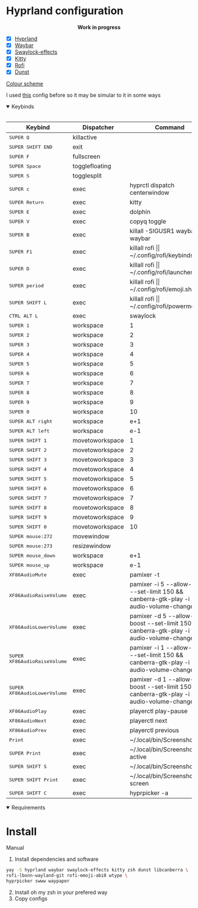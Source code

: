 # Hyprland configuration
<center><b>Work in progress</b></center>

- [x] [Hyprland](https://github.com/hyprwm/Hyprland)
- [x] [Waybar](https://github.com/Alexays/Waybar)
- [x] [Swaylock-effects](https://github.com/mortie/swaylock-effects)
- [x] [Kitty](https://sw.kovidgoyal.net/kitty/)
- [x] [Rofi](https://github.com/lbonn/rofi)
- [x] [Dunst](https://github.com/dunst-project/dunst)

[Colour scheme](https://github.com/morhetz/gruvbox)

I used [this](https://github.com/linuxmobile/hyprland-dots) config before so it may be simular to it in some ways

<details open>
<summary>Keybinds</summary>
<br/>


| Keybind | Dispatcher | Command |
|---------|------------|---------|
| <kbd>SUPER Q</kbd> | killactive  |  |
| <kbd>SUPER SHIFT END</kbd> | exit  |  |
| <kbd>SUPER F</kbd> | fullscreen  |  |
| <kbd>SUPER Space</kbd> | togglefloating  |  |
| <kbd>SUPER S</kbd> | togglesplit  |  |
| <kbd>SUPER c</kbd> | exec | hyprctl dispatch centerwindow  |
| <kbd>SUPER Return</kbd> | exec | kitty  |
| <kbd>SUPER E</kbd> | exec | dolphin  |
| <kbd>SUPER V</kbd> | exec | copyq toggle  |
| <kbd>SUPER B</kbd> | exec | killall -SIGUSR1 waybar \|\| waybar  |
| <kbd>SUPER F1</kbd> | exec | killall rofi \|\| ~/.config/rofi/keybinds.sh  |
| <kbd>SUPER D</kbd> | exec | killall rofi \|\| ~/.config/rofi/launcher.sh  |
| <kbd>SUPER period</kbd> | exec | killall rofi \|\| ~/.config/rofi/emoji.sh  |
| <kbd>SUPER SHIFT L</kbd> | exec | killall rofi \|\| ~/.config/rofi/powermenu.sh  |
| <kbd>CTRL ALT L</kbd> | exec | swaylock  |
| <kbd>SUPER 1</kbd> | workspace | 1  |
| <kbd>SUPER 2</kbd> | workspace | 2  |
| <kbd>SUPER 3</kbd> | workspace | 3  |
| <kbd>SUPER 4</kbd> | workspace | 4  |
| <kbd>SUPER 5</kbd> | workspace | 5  |
| <kbd>SUPER 6</kbd> | workspace | 6  |
| <kbd>SUPER 7</kbd> | workspace | 7  |
| <kbd>SUPER 8</kbd> | workspace | 8  |
| <kbd>SUPER 9</kbd> | workspace | 9  |
| <kbd>SUPER 0</kbd> | workspace | 10  |
| <kbd>SUPER ALT right</kbd> | workspace | e+1  |
| <kbd>SUPER ALT left</kbd> | workspace | e-1  |
| <kbd>SUPER SHIFT 1</kbd> | movetoworkspace | 1  |
| <kbd>SUPER SHIFT 2</kbd> | movetoworkspace | 2  |
| <kbd>SUPER SHIFT 3</kbd> | movetoworkspace | 3  |
| <kbd>SUPER SHIFT 4</kbd> | movetoworkspace | 4  |
| <kbd>SUPER SHIFT 5</kbd> | movetoworkspace | 5  |
| <kbd>SUPER SHIFT 6</kbd> | movetoworkspace | 6  |
| <kbd>SUPER SHIFT 7</kbd> | movetoworkspace | 7  |
| <kbd>SUPER SHIFT 8</kbd> | movetoworkspace | 8  |
| <kbd>SUPER SHIFT 9</kbd> | movetoworkspace | 9  |
| <kbd>SUPER SHIFT 0</kbd> | movetoworkspace | 10  |
| <kbd>SUPER mouse:272</kbd> | movewindow  |  |
| <kbd>SUPER mouse:273</kbd> | resizewindow  |  |
| <kbd>SUPER mouse_down</kbd> | workspace | e+1  |
| <kbd>SUPER mouse_up</kbd> | workspace | e-1  |
| <kbd>XF86AudioMute</kbd> | exec | pamixer -t  |
| <kbd>XF86AudioRaiseVolume</kbd> | exec | pamixer -i 5 --allow-boost --set-limit 150 && canberra-gtk-play -i audio-volume-change  |
| <kbd>XF86AudioLowerVolume</kbd> | exec | pamixer -d 5 --allow-boost --set-limit 150 && canberra-gtk-play -i audio-volume-change  |
| <kbd>SUPER  XF86AudioRaiseVolume</kbd> | exec | pamixer -i 1 --allow-boost --set-limit 150 && canberra-gtk-play -i audio-volume-change  |
| <kbd>SUPER  XF86AudioLowerVolume</kbd> | exec | pamixer -d 1 --allow-boost --set-limit 150 && canberra-gtk-play -i audio-volume-change  |
| <kbd>XF86AudioPlay</kbd> | exec | playerctl play-pause  |
| <kbd>XF86AudioNext</kbd> | exec | playerctl next  |
| <kbd>XF86AudioPrev</kbd> | exec | playerctl previous  |
| <kbd>Print</kbd> | exec | ~/.local/bin/Screenshot full  |
| <kbd>SUPER  Print</kbd> | exec | ~/.local/bin/Screenshot active  |
| <kbd>SUPER SHIFT S</kbd> | exec | ~/.local/bin/Screenshot area  |
| <kbd>SUPER SHIFT  Print</kbd> | exec | ~/.local/bin/Screenshot screen  |
| <kbd>SUPER SHIFT C</kbd> | exec | hyprpicker -a  |

</details>

<details open>
<summary>Requirements</summary>


# Install
<!--Automatic (do not use) (doesn't copy the config yet)
```bash
./install.sh
``` -->

Manual
1. Install dependencies and software
```bash
yay -S hyprland waybar swaylock-effects kitty zsh dunst libcanberra \
rofi-lbonn-wayland-git rofi-emoji-abi8 wtype \
hyprpicker swww waypaper
```
2. Install oh my zsh in your prefered way
3. Copy configs
</details>
